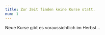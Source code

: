 ```yaml
---
title: Zur Zeit finden keine Kurse statt.
num: 1
---
```


Neue Kurse gibt es voraussichtlich im Herbst...
